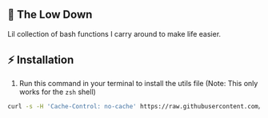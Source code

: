 ## 💁 The Low Down

Lil collection of bash functions I carry around to make life easier.

## ⚡️ Installation

1. Run this command in your terminal to install the utils file (Note: This only works for the `zsh` shell)

```bash
curl -s -H 'Cache-Control: no-cache' https://raw.githubusercontent.com/FellowshipOfThePing/j-utils/master/install.sh | bash && source ~/.zshrc 
```